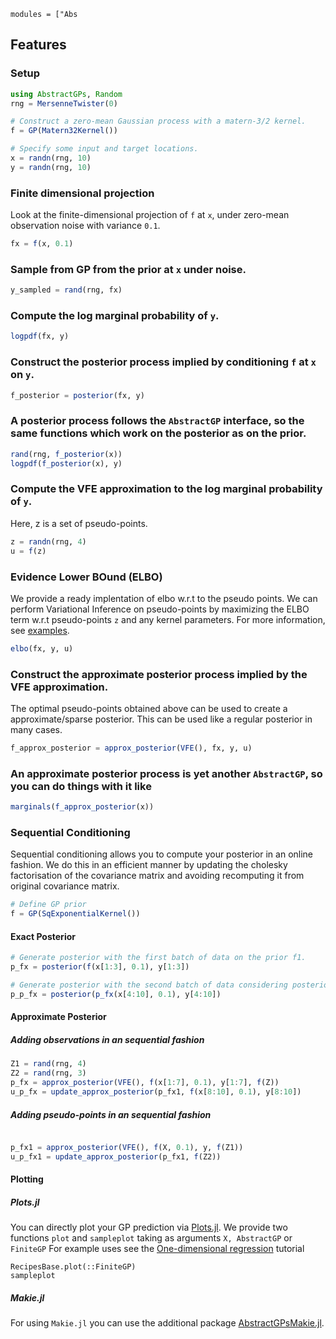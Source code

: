 ```@meta
modules = ["Abs
```

## Features

### Setup
```julia
using AbstractGPs, Random
rng = MersenneTwister(0)

# Construct a zero-mean Gaussian process with a matern-3/2 kernel.
f = GP(Matern32Kernel())

# Specify some input and target locations.
x = randn(rng, 10)
y = randn(rng, 10)
```

### Finite dimensional projection
Look at the finite-dimensional projection of `f` at `x`, under zero-mean observation noise with variance `0.1`.
```julia
fx = f(x, 0.1)
```

### Sample from GP from the prior at `x` under noise.
```julia
y_sampled = rand(rng, fx)
```

### Compute the log marginal probability of `y`.
```julia
logpdf(fx, y)
```

### Construct the posterior process implied by conditioning `f` at `x` on `y`.
```julia
f_posterior = posterior(fx, y)
```

### A posterior process follows the `AbstractGP` interface, so the same functions which work on the posterior as on the prior.

```julia
rand(rng, f_posterior(x))
logpdf(f_posterior(x), y)
```

### Compute the VFE approximation to the log marginal probability of `y`.
Here, z is a set of pseudo-points. 
```julia
z = randn(rng, 4)
u = f(z)
```

### Evidence Lower BOund (ELBO)
We provide a ready implentation of elbo w.r.t to the pseudo points. We can perform Variational Inference on pseudo-points by maximizing the ELBO term w.r.t pseudo-points `z` and any kernel parameters. For more information, see [examples](https://github.com/JuliaGaussianProcesses/AbstractGPs.jl/tree/master/examples). 
```julia
elbo(fx, y, u)
```

### Construct the approximate posterior process implied by the VFE approximation.
The optimal pseudo-points obtained above can be used to create a approximate/sparse posterior. This can be used like a regular posterior in many cases.
```julia
f_approx_posterior = approx_posterior(VFE(), fx, y, u)
```

### An approximate posterior process is yet another `AbstractGP`, so you can do things with it like
```julia
marginals(f_approx_posterior(x))
```

### Sequential Conditioning 
Sequential conditioning allows you to compute your posterior in an online fashion. We do this in an efficient manner by updating the cholesky factorisation of the covariance matrix and avoiding recomputing it from original covariance matrix.

```julia
# Define GP prior
f = GP(SqExponentialKernel())
```

#### Exact Posterior
```julia
# Generate posterior with the first batch of data on the prior f1.
p_fx = posterior(f(x[1:3], 0.1), y[1:3])

# Generate posterior with the second batch of data considering posterior p_fx1 as the prior.
p_p_fx = posterior(p_fx(x[4:10], 0.1), y[4:10])
```

#### Approximate Posterior
##### Adding observations in an sequential fashion
```julia
Z1 = rand(rng, 4)
Z2 = rand(rng, 3)
p_fx = approx_posterior(VFE(), f(x[1:7], 0.1), y[1:7], f(Z))
u_p_fx = update_approx_posterior(p_fx1, f(x[8:10], 0.1), y[8:10])
```
##### Adding pseudo-points in an sequential fashion
```julia

p_fx1 = approx_posterior(VFE(), f(X, 0.1), y, f(Z1))
u_p_fx1 = update_approx_posterior(p_fx1, f(Z2))
```

#### Plotting
##### Plots.jl
You can directly plot your GP prediction via [Plots.jl](https://github.com/JuliaPlots/Plots.jl).
We provide two functions `plot` and `sampleplot` taking as arguments `X, AbstractGP` or `FiniteGP`
For example uses see the [One-dimensional regression](@ref) tutorial

```@docs
RecipesBase.plot(::FiniteGP)
sampleplot
```


##### Makie.jl
For using `Makie.jl` you can use the additional package [AbstractGPsMakie.jl](https://github.com/JuliaGaussianProcesses/AbstractGPsMakie.jl).
